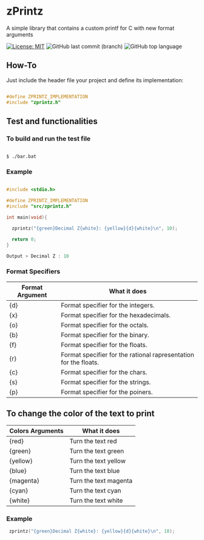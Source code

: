# zPrintz
 A simple library that contains a custom printf for C with new format arguments

[![License: MIT](https://img.shields.io/badge/License-MIT-yellow.svg)](https://opensource.org/licenses/MIT)
![GitHub last commit (branch)](https://img.shields.io/github/last-commit/zLouis043/zPrintz/main)
![GitHub top language](https://img.shields.io/github/languages/top/zLouis043/zPrintz)

## How-To
Just include the header file your project and define its implementation: 

```c

#define ZPRINTZ_IMPLEMENTATION
#include "zprintz.h"

```

## Test and functionalities 

### To build and run the test file

```console

$ ./bar.bat 

```

### Example 

```c

#include <stdio.h>

#define ZPRINTZ_IMPLEMENTATION
#include "src/zprintz.h"

int main(void){

  zprintz("{green}Decimal Z{white}: {yellow}{d}{white}\n", 10);

  return 0;
}

Output > Decimal Z : 10
```
### Format Specifiers

| Format Argument | What it does |
|-----------------|--------------|
|      {d}        | Format specifier for the integers. | 
|      {x}        | Format specifier for the hexadecimals. | 
|      {o}        | Format specifier for the octals. | 
|      {b}        | Format specifier for the binary. | 
|      {f}        | Format specifier for the floats. | 
|      {r}        | Format specifier for the rational rapresentation for the floats. | 
|      {c}        | Format specifier for the chars. | 
|      {s}        | Format specifier for the strings. | 
|      {p}        | Format specifier for the poiners. | 

## To change the color of the text to print 

| Colors Arguments | What it does |
|--------|----------|
| {red} | Turn the text red |
| {green} | Turn the text green |
| {yellow} | Turn the text yellow |
| {blue} | Turn the text blue |
| {magenta} | Turn the text magenta |
| {cyan} | Turn the text cyan |
| {white} | Turn the text white |

### Example

```c
 zprintz("{green}Decimal Z{white}: {yellow}{d}{white}\n", 10);
```
